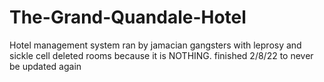 # The-Grand-Quandale-Hotel
Hotel management system ran by jamacian gangsters with leprosy and sickle cell
deleted rooms because it is NOTHING.
finished 2/8/22
to never be updated again
